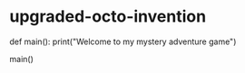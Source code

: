 # upgraded-octo-invention
def main():
   print("Welcome to my mystery adventure game")
   
   
   
main()
